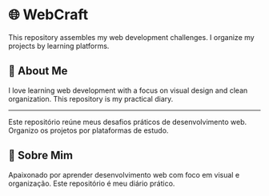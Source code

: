 # 🌐 WebCraft

This repository assembles my web development challenges. I organize my projects by learning platforms.

## 💬 About Me

I love learning web development with a focus on visual design and clean organization. This repository is my practical diary.

---

Este repositório reúne meus desafios práticos de desenvolvimento web. Organizo os projetos por plataformas de estudo.

## 💬 Sobre Mim

Apaixonado por aprender desenvolvimento web com foco em visual e organização. Este repositório é meu diário prático.
